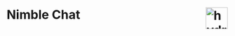 # Nimble Chat <img src="https://cdn-icons-png.flaticon.com/512/9231/9231625.png" alt="hydrogen animated logo" height="50x" align="right" />

